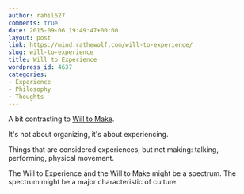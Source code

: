 ```yaml
---
author: rahil627
comments: true
date: 2015-09-06 19:49:47+00:00
layout: post
link: https://mind.rathewolf.com/will-to-experience/
slug: will-to-experience
title: Will to Experience
wordpress_id: 4637
categories:
- Experience
- Philosophy
- Thoughts
---
```


A bit contrasting to [Will to Make](https://mind.rathewolf.com/will-to-make).

It's not about organizing, it's about experiencing.

Things that are considered experiences, but not making: talking, performing, physical movement.

The Will to Experience and the Will to Make might be a spectrum. The spectrum might be a major characteristic of culture.

